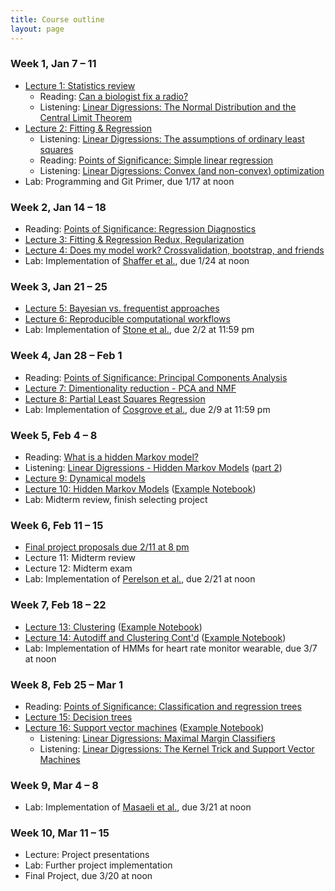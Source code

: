 ```yaml
---
title: Course outline
layout: page
---
```


### Week 1, Jan 7 – 11

- [Lecture 1: Statistics review](../public/Wk1-Lecture1.pdf)
  - Reading: [Can a biologist fix a radio?](http://www.cell.com/cancer-cell/abstract/S1535-6108(02)00133-2)
  - Listening: [Linear Digressions: The Normal Distribution and the Central Limit Theorem](http://lineardigressions.com/episodes/2018/12/9/the-normal-distribution-and-the-central-limit-theorem)
- [Lecture 2: Fitting & Regression](../public/Wk1-Lecture2.pdf)
  - Listening: [Linear Digressions: The assumptions of ordinary least squares](http://lineardigressions.com/episodes/2019/1/12/the-assumptions-of-ordinary-least-squares)
  - Reading: [Points of Significance: Simple linear regression](http://www.nature.com/nmeth/journal/v12/n11/full/nmeth.3627.html)
  - Listening: [Linear Digressions: Convex (and non-convex) optimization](http://lineardigressions.com/episodes/2018/12/16/convex-and-non-convex-optimization)
- Lab: Programming and Git Primer, due 1/17 at noon

### Week 2, Jan 14 – 18

- Reading: [Points of Significance: Regression Diagnostics](https://www.nature.com/nmeth/journal/v13/n5/abs/nmeth.3854.html)
- [Lecture 3: Fitting & Regression Redux, Regularization](../public/Wk2-Lecture3.pdf)
- [Lecture 4: Does my model work? Crossvalidation, bootstrap, and friends](../public/Wk2-Lecture4.pdf)
- Lab: Implementation of [Shaffer et al.](https://www.nature.com/nature/journal/v546/n7658/abs/nature22794.html), due 1/24 at noon

### Week 3, Jan 21 – 25

- [Lecture 5: Bayesian vs. frequentist approaches](../public/Wk3-Lecture5.pdf)
- [Lecture 6: Reproducible computational workflows](../public/Wk3-Lecture6.pdf)
- Lab: Implementation of [Stone et al.](http://www.sciencedirect.com/science/article/pii/S0006349501758997), due 2/2 at 11:59 pm

### Week 4, Jan 28 – Feb 1

- Reading: [Points of Significance: Principal Components Analysis](https://www.nature.com/articles/nmeth.4346)
- [Lecture 7: Dimentionality reduction - PCA and NMF](../public/Wk4-Lecture7.pdf)
- [Lecture 8: Partial Least Squares Regression](../public/Wk4-Lecture8.pdf)
- Lab: Implementation of [Cosgrove et al.](http://pubs.rsc.org/en/Content/ArticleLanding/2010/MB/b926287c), due 2/9 at 11:59 pm

### Week 5, Feb 4 – 8

- Reading: [What is a hidden Markov model?](https://www.nature.com/articles/nbt1004-1315)
- Listening: [Linear Digressions - Hidden Markov Models](http://lineardigressions.com/episodes/2016/2/23/introducing-hidden-markov-models-hmm-part-1) ([part 2](http://lineardigressions.com/episodes/2016/2/23/genetics-and-um-detection-hmms-part-2))
- [Lecture 9: Dynamical models](../public/Wk5-Lecture09.pdf)
- [Lecture 10: Hidden Markov Models](../public/Wk5-Lecture10.pdf) ([Example Notebook](https://github.com/aarmey/ml-for-bioe/blob/master/website/public/examples/HMMs-example.ipynb))
- Lab: Midterm review, finish selecting project

### Week 6, Feb 11 – 15

- [Final project proposals due 2/11 at 8 pm](https://ccle.ucla.edu/mod/assign/view.php?id=2218783)
- Lecture 11: Midterm review
- Lecture 12: Midterm exam
- Lab: Implementation of [Perelson et al.](http://science.sciencemag.org/content/271/5255/1582), due 2/21 at noon


### Week 7, Feb 18 – 22

- [Lecture 13: Clustering](../public/Wk7-Lecture13.pdf) ([Example Notebook](https://github.com/aarmey/ml-for-bioe/blob/master/website/public/examples/K-Means.ipynb))
- [Lecture 14: Autodiff and Clustering Cont'd](../public/Wk7-Lecture14.pdf) ([Example Notebook](https://github.com/aarmey/ml-for-bioe/blob/master/website/public/examples/Gaussian-Mixtures.ipynb))
- Lab: Implementation of HMMs for heart rate monitor wearable, due 3/7 at noon

### Week 8, Feb 25 – Mar 1

- Reading: [Points of Significance: Classification and regression trees](https://www.nature.com/nmeth/journal/v14/n8/full/nmeth.4370.html)
- [Lecture 15: Decision trees](../public/Wk8-Lecture15.pdf)
- [Lecture 16: Support vector machines](../public/Wk8-Lecture16.pdf) ([Example Notebook](https://github.com/aarmey/ml-for-bioe/blob/master/website/public/examples/SVMs-example.ipynb))
  - Listening: [Linear Digressions: Maximal Margin Classifiers](http://lineardigressions.com/episodes/2017/12/3/maximal-margin-classifiers)
  - Listening: [Linear Digressions: The Kernel Trick and Support Vector Machines](http://lineardigressions.com/episodes/2017/12/10/the-kernel-trick-and-support-vector-machines)

### Week 9, Mar 4 – 8

- Lab: Implementation of [Masaeli et al.](https://www.nature.com/articles/srep37863), due 3/21 at noon <!-- SVM -->

### Week 10, Mar 11 – 15

- Lecture: Project presentations
- Lab: Further project implementation
- Final Project, due 3/20 at noon

